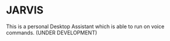 # JARVIS
This is a personal Desktop Assistant which is able to run on voice commands. (UNDER DEVELOPMENT)
